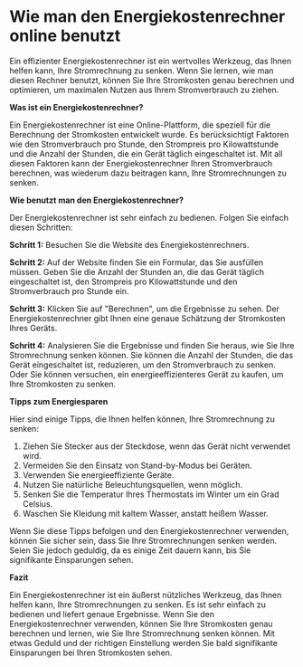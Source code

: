 Wie man den Energiekostenrechner online benutzt
===============================================

Ein effizienter Energiekostenrechner ist ein wertvolles Werkzeug, das Ihnen helfen kann, Ihre Stromrechnung zu senken. Wenn Sie lernen, wie man diesen Rechner benutzt, können Sie Ihre Stromkosten genau berechnen und optimieren, um maximalen Nutzen aus Ihrem Stromverbrauch zu ziehen.

**Was ist ein Energiekostenrechner?**

Ein Energiekostenrechner ist eine Online-Plattform, die speziell für die Berechnung der Stromkosten entwickelt wurde. Es berücksichtigt Faktoren wie den Stromverbrauch pro Stunde, den Strompreis pro Kilowattstunde und die Anzahl der Stunden, die ein Gerät täglich eingeschaltet ist. Mit all diesen Faktoren kann der Energiekostenrechner Ihren Stromverbrauch berechnen, was wiederum dazu beitragen kann, Ihre Stromrechnungen zu senken.

**Wie benutzt man den Energiekostenrechner?**

Der Energiekostenrechner ist sehr einfach zu bedienen. Folgen Sie einfach diesen Schritten:

**Schritt 1:** Besuchen Sie die Website des Energiekostenrechners.

**Schritt 2:** Auf der Website finden Sie ein Formular, das Sie ausfüllen müssen. Geben Sie die Anzahl der Stunden an, die das Gerät täglich eingeschaltet ist, den Strompreis pro Kilowattstunde und den Stromverbrauch pro Stunde ein.

**Schritt 3:** Klicken Sie auf "Berechnen", um die Ergebnisse zu sehen. Der Energiekostenrechner gibt Ihnen eine genaue Schätzung der Stromkosten Ihres Geräts.

**Schritt 4:** Analysieren Sie die Ergebnisse und finden Sie heraus, wie Sie Ihre Stromrechnung senken können. Sie können die Anzahl der Stunden, die das Gerät eingeschaltet ist, reduzieren, um den Stromverbrauch zu senken. Oder Sie können versuchen, ein energieeffizienteres Gerät zu kaufen, um Ihre Stromkosten zu senken.

**Tipps zum Energiesparen**

Hier sind einige Tipps, die Ihnen helfen können, Ihre Stromrechnung zu senken:

1. Ziehen Sie Stecker aus der Steckdose, wenn das Gerät nicht verwendet wird.
2. Vermeiden Sie den Einsatz von Stand-by-Modus bei Geräten.
3. Verwenden Sie energieeffiziente Geräte.
4. Nutzen Sie natürliche Beleuchtungsquellen, wenn möglich.
5. Senken Sie die Temperatur Ihres Thermostats im Winter um ein Grad Celsius.
6. Waschen Sie Kleidung mit kaltem Wasser, anstatt heißem Wasser.

Wenn Sie diese Tipps befolgen und den Energiekostenrechner verwenden, können Sie sicher sein, dass Sie Ihre Stromrechnungen senken werden. Seien Sie jedoch geduldig, da es einige Zeit dauern kann, bis Sie signifikante Einsparungen sehen.

**Fazit**

Ein Energiekostenrechner ist ein äußerst nützliches Werkzeug, das Ihnen helfen kann, Ihre Stromrechnungen zu senken. Es ist sehr einfach zu bedienen und liefert genaue Ergebnisse. Wenn Sie den Energiekostenrechner verwenden, können Sie Ihre Stromkosten genau berechnen und lernen, wie Sie Ihre Stromrechnung senken können. Mit etwas Geduld und der richtigen Einstellung werden Sie bald signifikante Einsparungen bei Ihren Stromkosten sehen.